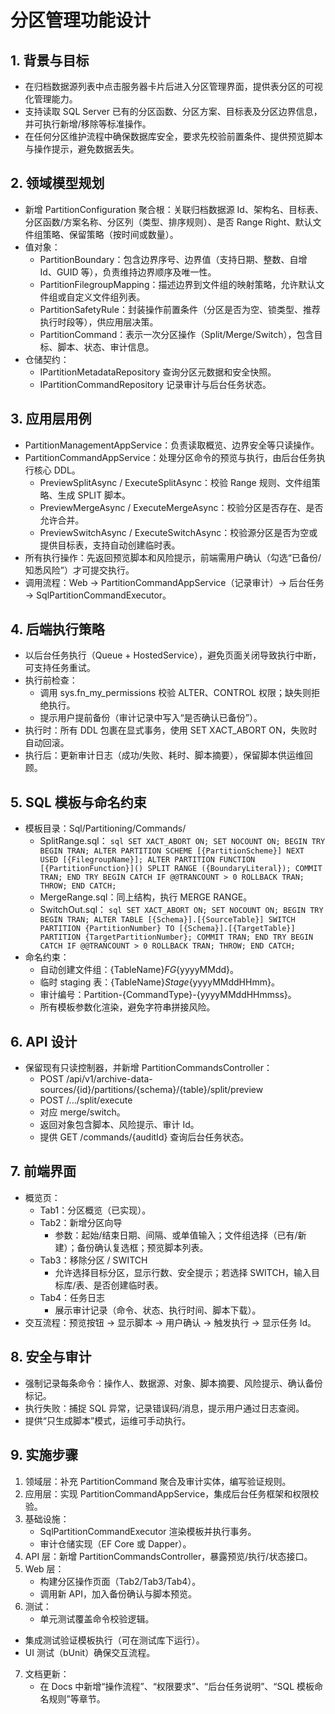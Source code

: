 # 分区管理功能设计

## 1. 背景与目标
- 在归档数据源列表中点击服务器卡片后进入分区管理界面，提供表分区的可视化管理能力。
- 支持读取 SQL Server 已有的分区函数、分区方案、目标表及分区边界信息，并可执行新增/移除等标准操作。
- 在任何分区维护流程中确保数据库安全，要求先校验前置条件、提供预览脚本与操作提示，避免数据丢失。

## 2. 领域模型规划
- 新增 PartitionConfiguration 聚合根：关联归档数据源 Id、架构名、目标表、分区函数/方案名称、分区列（类型、排序规则）、是否 Range Right、默认文件组策略、保留策略（按时间或数量）。
- 值对象：
  - PartitionBoundary：包含边界序号、边界值（支持日期、整数、自增 Id、GUID 等），负责维持边界顺序及唯一性。
  - PartitionFilegroupMapping：描述边界到文件组的映射策略，允许默认文件组或自定义文件组列表。
  - PartitionSafetyRule：封装操作前置条件（分区是否为空、锁类型、推荐执行时段等），供应用层决策。
  - PartitionCommand：表示一次分区操作（Split/Merge/Switch），包含目标、脚本、状态、审计信息。
- 仓储契约：
  - IPartitionMetadataRepository 查询分区元数据和安全快照。
  - IPartitionCommandRepository 记录审计与后台任务状态。

## 3. 应用层用例
- PartitionManagementAppService：负责读取概览、边界安全等只读操作。
- PartitionCommandAppService：处理分区命令的预览与执行，由后台任务执行核心 DDL。
  - PreviewSplitAsync / ExecuteSplitAsync：校验 Range 规则、文件组策略、生成 SPLIT 脚本。
  - PreviewMergeAsync / ExecuteMergeAsync：校验分区是否存在、是否允许合并。
  - PreviewSwitchAsync / ExecuteSwitchAsync：校验源分区是否为空或提供目标表，支持自动创建临时表。
- 所有执行操作：先返回预览脚本和风险提示，前端需用户确认（勾选“已备份/知悉风险”）才可提交执行。
- 调用流程：Web -> PartitionCommandAppService（记录审计）-> 后台任务 -> SqlPartitionCommandExecutor。

## 4. 后端执行策略
- 以后台任务执行（Queue + HostedService），避免页面关闭导致执行中断，可支持任务重试。
- 执行前检查：
  - 调用 sys.fn_my_permissions 校验 ALTER、CONTROL 权限；缺失则拒绝执行。
  - 提示用户提前备份（审计记录中写入“是否确认已备份”）。
- 执行时：所有 DDL 包裹在显式事务，使用 SET XACT_ABORT ON，失败时自动回滚。
- 执行后：更新审计日志（成功/失败、耗时、脚本摘要），保留脚本供运维回顾。

## 5. SQL 模板与命名约束
- 模板目录：Sql/Partitioning/Commands/
  - SplitRange.sql：
    `sql
    SET XACT_ABORT ON;
    SET NOCOUNT ON;
    BEGIN TRY
        BEGIN TRAN;
        ALTER PARTITION SCHEME [{PartitionScheme}] NEXT USED [{FilegroupName}];
        ALTER PARTITION FUNCTION [{PartitionFunction}]() SPLIT RANGE ({BoundaryLiteral});
        COMMIT TRAN;
    END TRY
    BEGIN CATCH
        IF @@TRANCOUNT > 0 ROLLBACK TRAN;
        THROW;
    END CATCH;
    `
  - MergeRange.sql：同上结构，执行 MERGE RANGE。
  - SwitchOut.sql：
    `sql
    SET XACT_ABORT ON; SET NOCOUNT ON;
    BEGIN TRY
        BEGIN TRAN;
        ALTER TABLE [{Schema}].[{SourceTable}] SWITCH PARTITION {PartitionNumber}
        TO [{Schema}].[{TargetTable}] PARTITION {TargetPartitionNumber};
        COMMIT TRAN;
    END TRY
    BEGIN CATCH
        IF @@TRANCOUNT > 0 ROLLBACK TRAN;
        THROW;
    END CATCH;
    `
- 命名约束：
  - 自动创建文件组：{TableName}_FG_{yyyyMMdd}。
  - 临时 staging 表：{TableName}_Stage_{yyyyMMddHHmm}。
  - 审计编号：Partition-{CommandType}-{yyyyMMddHHmmss}。
  - 所有模板参数化渲染，避免字符串拼接风险。

## 6. API 设计
- 保留现有只读控制器，并新增 PartitionCommandsController：
  - POST /api/v1/archive-data-sources/{id}/partitions/{schema}/{table}/split/preview
  - POST /.../split/execute
  - 对应 merge/switch。
  - 返回对象包含脚本、风险提示、审计 Id。
  - 提供 GET /commands/{auditId} 查询后台任务状态。

## 7. 前端界面
- 概览页：
  - Tab1：分区概览（已实现）。
  - Tab2：新增分区向导
    - 参数：起始/结束日期、间隔、或单值输入；文件组选择（已有/新建）；备份确认复选框；预览脚本列表。
  - Tab3：移除分区 / SWITCH
    - 允许选择目标分区，显示行数、安全提示；若选择 SWITCH，输入目标库/表、是否创建临时表。
  - Tab4：任务日志
    - 展示审计记录（命令、状态、执行时间、脚本下载）。
- 交互流程：预览按钮 -> 显示脚本 -> 用户确认 -> 触发执行 -> 显示任务 Id。

## 8. 安全与审计
- 强制记录每条命令：操作人、数据源、对象、脚本摘要、风险提示、确认备份标记。
- 执行失败：捕捉 SQL 异常，记录错误码/消息，提示用户通过日志查阅。
- 提供“只生成脚本”模式，运维可手动执行。

## 9. 实施步骤
1. 领域层：补充 PartitionCommand 聚合及审计实体，编写验证规则。
2. 应用层：实现 PartitionCommandAppService，集成后台任务框架和权限校验。
3. 基础设施：
   - SqlPartitionCommandExecutor 渲染模板并执行事务。
   - 审计仓储实现（EF Core 或 Dapper）。
4. API 层：新增 PartitionCommandsController，暴露预览/执行/状态接口。
5. Web 层：
   - 构建分区操作页面（Tab2/Tab3/Tab4）。
   - 调用新 API，加入备份确认与脚本预览。
6. 测试：
   - 单元测试覆盖命令校验逻辑。
  - 集成测试验证模板执行（可在测试库下运行）。
  - UI 测试（bUnit）确保交互流程。
7. 文档更新：
   - 在 Docs 中新增“操作流程”、“权限要求”、“后台任务说明”、“SQL 模板命名规则”等章节。

